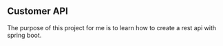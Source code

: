 ## Customer API
The purpose of this project for me is to learn how to create a rest api with spring boot.

